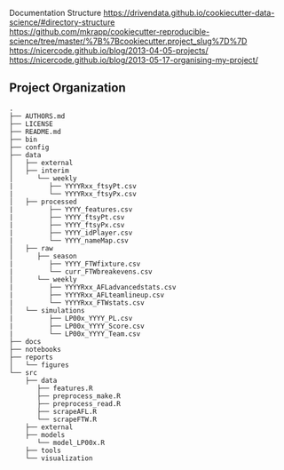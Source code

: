 
Documentation Structure
https://drivendata.github.io/cookiecutter-data-science/#directory-structure  
https://github.com/mkrapp/cookiecutter-reproducible-science/tree/master/%7B%7Bcookiecutter.project_slug%7D%7D  
https://nicercode.github.io/blog/2013-04-05-projects/  
https://nicercode.github.io/blog/2013-05-17-organising-my-project/  

Project Organization
--------------------

    .
    ├── AUTHORS.md
    ├── LICENSE
    ├── README.md
    ├── bin
    ├── config
    ├── data
    │   ├── external  
    │   ├── interim  
    │      └── weekly  
    |         ├── YYYYRxx_ftsyPt.csv  
    |         └── YYYYRxx_ftsyPx.csv         
    │   ├── processed
    |         ├── YYYY_features.csv  
    |         ├── YYYY_ftsyPt.csv  
    |         ├── YYYY_ftsyPx.csv  
    |         ├── YYYY_idPlayer.csv  
    |         └── YYYY_nameMap.csv      
    │   ├── raw  
    │      ├── season
    |         ├── YYYY_FTWfixture.csv  
    |         └── curr_FTWbreakevens.csv    
    │      └── weekly  
    |         ├── YYYYRxx_AFLadvancedstats.csv  
    |         ├── YYYYRxx_AFLteamlineup.csv  
    |         └── YYYYRxx_FTWstats.csv   
    │   └── simulations 
    |         ├── LP00x_YYYY_PL.csv
    |         ├── LP00x_YYYY_Score.csv
    |         └── LP00x_YYYY_Team.csv   
    ├── docs
    ├── notebooks
    ├── reports
    │   └── figures
    └── src
        ├── data
           ├── features.R  
           ├── preprocess_make.R  
           ├── preprocess_read.R  
           ├── scrapeAFL.R            
           └── scrapeFTW.R          
        ├── external
        ├── models
           └── model_LP00x.R          
        ├── tools
        └── visualization
